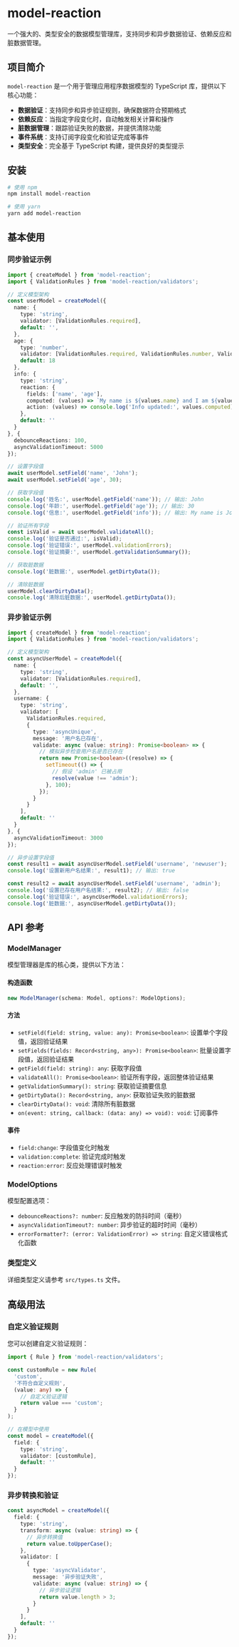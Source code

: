 # model-reaction

一个强大的、类型安全的数据模型管理库，支持同步和异步数据验证、依赖反应和脏数据管理。

## 项目简介

`model-reaction` 是一个用于管理应用程序数据模型的 TypeScript 库，提供以下核心功能：

- **数据验证**：支持同步和异步验证规则，确保数据符合预期格式
- **依赖反应**：当指定字段变化时，自动触发相关计算和操作
- **脏数据管理**：跟踪验证失败的数据，并提供清除功能
- **事件系统**：支持订阅字段变化和验证完成等事件
- **类型安全**：完全基于 TypeScript 构建，提供良好的类型提示

## 安装

```bash
# 使用 npm
npm install model-reaction

# 使用 yarn
yarn add model-reaction
```

## 基本使用

### 同步验证示例

```typescript
import { createModel } from 'model-reaction';
import { ValidationRules } from 'model-reaction/validators';

// 定义模型架构
const userModel = createModel({
  name: {
    type: 'string',
    validator: [ValidationRules.required],
    default: '',
  },
  age: {
    type: 'number',
    validator: [ValidationRules.required, ValidationRules.number, ValidationRules.min(18)],
    default: 18
  },
  info: {
    type: 'string',
    reaction: {
      fields: ['name', 'age'],
      computed: (values) => `My name is ${values.name} and I am ${values.age} years old.`,
      action: (values) => console.log('Info updated:', values.computed)
    },
    default: ''
  }
}, {
  debounceReactions: 100,
  asyncValidationTimeout: 5000
});

// 设置字段值
await userModel.setField('name', 'John');
await userModel.setField('age', 30);

// 获取字段值
console.log('姓名:', userModel.getField('name')); // 输出: John
console.log('年龄:', userModel.getField('age')); // 输出: 30
console.log('信息:', userModel.getField('info')); // 输出: My name is John and I am 30 years old.

// 验证所有字段
const isValid = await userModel.validateAll();
console.log('验证是否通过:', isValid);
console.log('验证错误:', userModel.validationErrors);
console.log('验证摘要:', userModel.getValidationSummary());

// 获取脏数据
console.log('脏数据:', userModel.getDirtyData());

// 清除脏数据
userModel.clearDirtyData();
console.log('清除后脏数据:', userModel.getDirtyData());
```

### 异步验证示例

```typescript
import { createModel } from 'model-reaction';
import { ValidationRules } from 'model-reaction/validators';

// 定义模型架构
const asyncUserModel = createModel({
  name: {
    type: 'string',
    validator: [ValidationRules.required],
    default: '',
  },
  username: {
    type: 'string',
    validator: [
      ValidationRules.required,
      {
        type: 'asyncUnique',
        message: '用户名已存在',
        validate: async (value: string): Promise<boolean> => {
          // 模拟异步检查用户名是否已存在
          return new Promise<boolean>((resolve) => {
            setTimeout(() => {
              // 假设 'admin' 已被占用
              resolve(value !== 'admin');
            }, 100);
          });
        }
      }
    ],
    default: ''
  }
}, {
  asyncValidationTimeout: 3000
});

// 异步设置字段值
const result1 = await asyncUserModel.setField('username', 'newuser');
console.log('设置新用户名结果:', result1); // 输出: true

const result2 = await asyncUserModel.setField('username', 'admin');
console.log('设置已存在用户名结果:', result2); // 输出: false
console.log('验证错误:', asyncUserModel.validationErrors);
console.log('脏数据:', asyncUserModel.getDirtyData());
```

## API 参考

### ModelManager

模型管理器是库的核心类，提供以下方法：

#### 构造函数
```typescript
new ModelManager(schema: Model, options?: ModelOptions);
```

#### 方法

- `setField(field: string, value: any): Promise<boolean>`: 设置单个字段值，返回验证结果
- `setFields(fields: Record<string, any>): Promise<boolean>`: 批量设置字段值，返回验证结果
- `getField(field: string): any`: 获取字段值
- `validateAll(): Promise<boolean>`: 验证所有字段，返回整体验证结果
- `getValidationSummary(): string`: 获取验证摘要信息
- `getDirtyData(): Record<string, any>`: 获取验证失败的脏数据
- `clearDirtyData(): void`: 清除所有脏数据
- `on(event: string, callback: (data: any) => void): void`: 订阅事件

#### 事件

- `field:change`: 字段值变化时触发
- `validation:complete`: 验证完成时触发
- `reaction:error`: 反应处理错误时触发

### ModelOptions

模型配置选项：

- `debounceReactions?: number`: 反应触发的防抖时间（毫秒）
- `asyncValidationTimeout?: number`: 异步验证的超时时间（毫秒）
- `errorFormatter?: (error: ValidationError) => string`: 自定义错误格式化函数

### 类型定义

详细类型定义请参考 `src/types.ts` 文件。

## 高级用法

### 自定义验证规则

您可以创建自定义验证规则：

```typescript
import { Rule } from 'model-reaction/validators';

const customRule = new Rule(
  'custom',
  '不符合自定义规则',
  (value: any) => {
    // 自定义验证逻辑
    return value === 'custom';
  }
);

// 在模型中使用
const model = createModel({
  field: {
    type: 'string',
    validator: [customRule],
    default: ''
  }
});
```

### 异步转换和验证

```typescript
const asyncModel = createModel({
  field: {
    type: 'string',
    transform: async (value: string) => {
      // 异步转换值
      return value.toUpperCase();
    },
    validator: [
      {
        type: 'asyncValidator',
        message: '异步验证失败',
        validate: async (value: string) => {
          // 异步验证逻辑
          return value.length > 3;
        }
      }
    ],
    default: ''
  }
});
```
        
